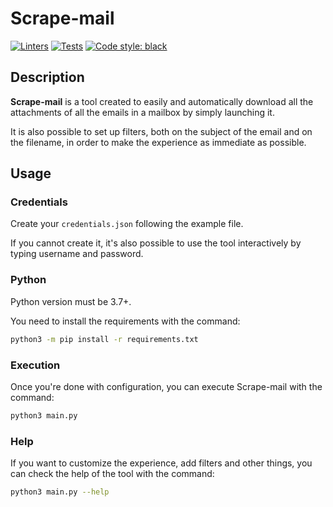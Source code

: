 # Scrape-mail
[![Linters](https://github.com/Crissal1995/Scrape-mail/actions/workflows/linters.yaml/badge.svg)](https://github.com/Crissal1995/auto_msrewards/actions/workflows/linters.yaml)
[![Tests](https://github.com/Crissal1995/Scrape-mail/actions/workflows/tests.yaml/badge.svg)](https://github.com/Crissal1995/auto_msrewards/actions/workflows/tests.yaml)
[![Code style: black](https://img.shields.io/badge/code%20style-black-000000.svg)](https://github.com/psf/black)


## Description
**Scrape-mail** is a tool created to easily and automatically download 
all the attachments of all the emails in a mailbox by simply launching it. 

It is also possible to set up filters, both on the subject of the email
and on the filename, in order to make the experience as immediate as possible.

## Usage

### Credentials
Create your `credentials.json` following the example file. 

If you cannot create it, it's also possible to use the tool interactively
by typing username and password.

### Python
Python version must be 3.7+.

You need to install the requirements with the command: 
```bash
python3 -m pip install -r requirements.txt
```

### Execution
Once you're done with configuration, you can execute Scrape-mail with the command:
```bash
python3 main.py
```

### Help
If you want to customize the experience, add filters and other things, you can
check the help of the tool with the command: 
```bash
python3 main.py --help
```
